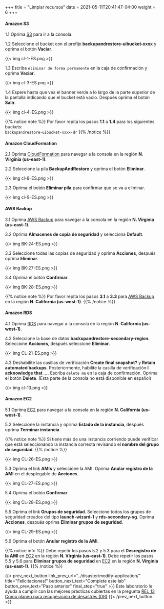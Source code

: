 +++
title = "Limpiar recursos"
date =  2021-05-11T20:41:47-04:00
weight = 6
+++

#### Amazon S3

1.1 Oprima [S3](https://console.aws.amazon.com/s3/home?region=us-east-1#/) para ir a la consola.

1.2 Seleccione el bucket con el prefijo **backupandrestore-uibucket-xxxx** y oprima el botón **Vaciar**.

{{< img cl-1-ES.png >}}

1.3 Escriba `eliminar de forma permamente` en la caja de confirmación y oprima **Vaciar**.

{{< img cl-3-ES.png >}}

1.4 Espere hasta que vea el banner verde a lo largo de la parte superior de la pantalla indicando que el bucket está vacio. Después oprima el botón **Salir**.

{{< img cl-4-ES.png >}}

{{% notice note %}}
Por favor repita los pasos **1.1** a **1.4** para los siguientes buckets:</br>
`backupandrestore-uibucket-xxxx-dr`
{{% /notice %}}

#### Amazon CloudFormation

2.1 Oprima [CloudFormation](https://us-east-1.console.aws.amazon.com/cloudformation/home?region=us-east-1#/) para navegar a la consola en la región **N. Virginia (us-east-1)**.

2.2 Seleccione la pila **BackupAndRestore** y oprima el botón **Eliminar**.

{{< img cl-8-ES.png >}}

2.3 Oprima el botón **Eliminar pila** para confirmar que se va a eliminar.

{{< img cl-9-ES.png >}}

#### AWS Backup

3.1 Oprima [AWS Backup](https://us-east-1.console.aws.amazon.com/backup/home?region=us-east-1#/) para navegar a la consola en la región **N. Virginia (us-east-1)**.

3.2 Oprima **Almacenes de copia de seguridad** y selecciona **Default**.

{{< img BK-24-ES.png >}}

3.3 Seleccione todas las copias de seguridad y oprima **Acciones**, después oprima **Eliminar**.

{{< img BK-27-ES.png >}}

3.4 Oprima el botón **Confirmar**.

{{< img BK-28-ES.png >}}

{{% notice note %}}
Por favor repita los pasos **3.1** a **3.3** para [AWS Backup](https://us-west-1.console.aws.amazon.com/backup/home?region=us-west-1#/) en la región **N. California (us-west-1)**.
{{% /notice %}}

#### Amazon RDS

4.1 Oprima [RDS](https://us-west-1.console.aws.amazon.com/rds/home?region=us-west-1#/) para navegar a la consola en la región **N. California (us-west-1)**.

4.2 Seleccione la base de datos **backupandrestore-secondary-region**.  Seleccione **Acciones**, después seleccione **Eliminar**.

{{< img CL-21-ES.png >}}

4.3  Deshabilite las casillas de verificación  **Create final snapshot?** y **Retain automated backups**. Posteriormente, habilite la casilla de verificación **I acknowledge that ...**.  Escriba `delete me` en la caja de confirmación. Oprima el botón **Delete**. (Esta parte de la consola no está disponible en español)

{{< img cl-13.png >}}

#### Amazon EC2

5.1 Oprima [EC2](https://us-west-1.console.aws.amazon.com/ec2/home?region=us-west-1#/) para navegar a la consola en la región **N. California (us-west-1)**.

5.2 Seleccione la instancia y oprima **Estado de la instancia**, después oprima **Terminar instancia**.

{{% notice note %}}
Si tiene más de una instancia corriendo puede verificar que está seleccionando la instancia correcta revisando el **nombre del grupo de seguridad**.
{{% /notice %}}

{{< img CL-26-ES.png >}}

5.3 Oprima el link **AMIs** y seleccione la AMI.  Oprima **Anular registro de la AMI** en el desplegable de **Acciones**.

{{< img CL-27-ES.png >}}

5.4 Oprima el botón **Confirmar**.

{{< img CL-28-ES.png >}}

5.5 Oprima el link **Grupos de seguridad**. Seleccione todos los grupos de seguridad creados del tipo **launch-wizard-1** y **rds-secondary-sg**. Oprima **Acciones**, después oprima **Eliminar grupos de seguridad**.

{{< img CL-29-ES.png >}}

5.6 Oprima el botón **Anular registro de la AMI**.

{{% notice info %}}
Debe repetir los pasos 5.2 y 5.3 para el  **Desregistro de la AMI** en [EC2](https://us-east-1.console.aws.amazon.com/ec2/home?region=us-east-1#/) en la región **N. Virginia (us-east-1)**.  Debe repetir los pasos 5.5 y 5.6 para **Eliminar grupos de seguridad** en [EC2](https://us-east-1.console.aws.amazon.com/ec2/home?region=us-east-1#/) en la región **N. Virginia (us-east-1)**.
{{% /notice %}}

{{< prev_next_button link_prev_url="../disaster/modify-application/" title="Felicitaciones!" button_next_text="Complete este lab" button_prev_text="Paso anterior" final_step="true" >}}
Este laboratorio le ayuda a cumplir con las mejores prácticas cubiertas en la pregunta [REL 13  Como planeo para recuperación de desastres (DR)](https://docs.aws.amazon.com/wellarchitected/latest/framework/a-failure-management.html)
{{< /prev_next_button >}}
